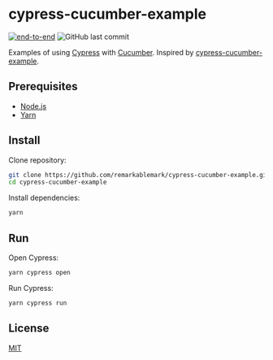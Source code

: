 # cypress-cucumber-example

[![end-to-end](https://github.com/remarkablemark/cypress-cucumber-example/actions/workflows/end-to-end.yml/badge.svg)](https://github.com/remarkablemark/cypress-cucumber-example/actions/workflows/end-to-end.yml)
![GitHub last commit](https://img.shields.io/github/last-commit/remarkablemark/cypress-cucumber-example)

Examples of using [Cypress](https://www.cypress.io/) with [Cucumber](https://cucumber.io/). Inspired by [cypress-cucumber-example](https://github.com/TheBrainFamily/cypress-cucumber-example).

## Prerequisites

- [Node.js](https://nodejs.org/)
- [Yarn](https://classic.yarnpkg.com/)

## Install

Clone repository:

```sh
git clone https://github.com/remarkablemark/cypress-cucumber-example.git
cd cypress-cucumber-example
```

Install dependencies:

```sh
yarn
```

## Run

Open Cypress:

```sh
yarn cypress open
```

Run Cypress:

```sh
yarn cypress run
```

## License

[MIT](LICENSE)
